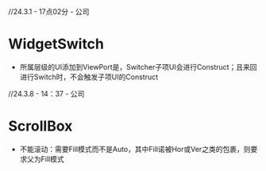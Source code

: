 
//24.3.1 - 17点02分 - 公司
# WidgetSwitch
  - 所属层级的UI添加到ViewPort是，Switcher子项UI会进行Construct；且来回进行Switch时，不会触发子项UI的Construct

//24.3.8 - 14：37 - 公司
# ScrollBox
  - 不能滚动：需要Fill模式而不是Auto，其中Fill诺被Hor或Ver之类的包裹，则要求父为Fill模式


